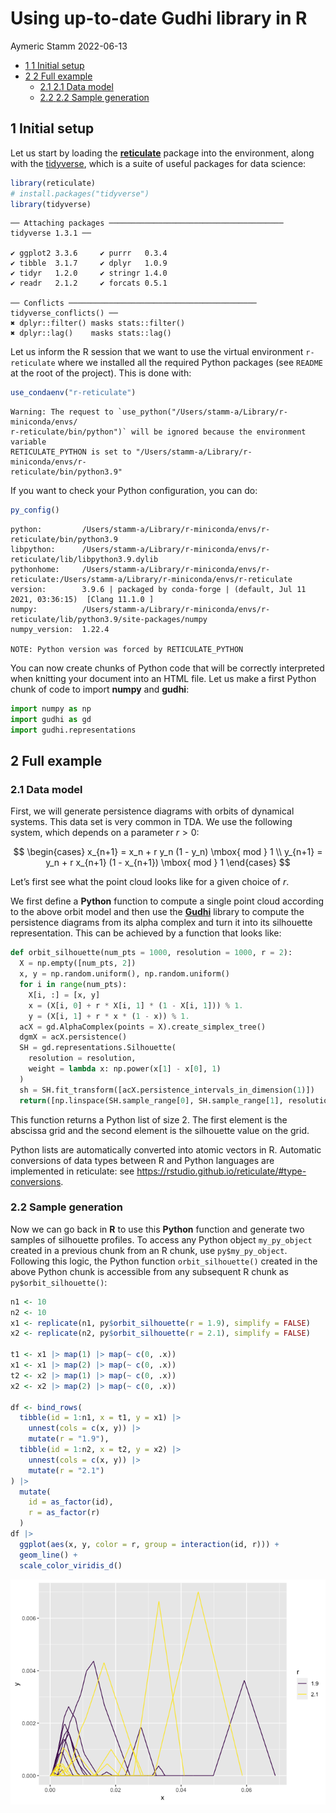 Using up-to-date Gudhi library in R
================
Aymeric Stamm
2022-06-13

-   <a href="#initial-setup" id="toc-initial-setup"><span
    class="toc-section-number">1</span> <span
    class="header-section-number">1</span> Initial setup</a>
-   <a href="#full-example" id="toc-full-example"><span
    class="toc-section-number">2</span> <span
    class="header-section-number">2</span> Full example</a>
    -   <a href="#data-model" id="toc-data-model"><span
        class="toc-section-number">2.1</span> <span
        class="header-section-number">2.1</span> Data model</a>
    -   <a href="#sample-generation" id="toc-sample-generation"><span
        class="toc-section-number">2.2</span> <span
        class="header-section-number">2.2</span> Sample generation</a>

## <span class="header-section-number">1</span> Initial setup

Let us start by loading the
[**reticulate**](https://rstudio.github.io/reticulate/) package into the
environment, along with the [tidyverse](https://www.tidyverse.org),
which is a suite of useful packages for data science:

``` r
library(reticulate)
# install.packages("tidyverse")
library(tidyverse)
```

    ── Attaching packages ─────────────────────────────────────── tidyverse 1.3.1 ──

    ✔ ggplot2 3.3.6     ✔ purrr   0.3.4
    ✔ tibble  3.1.7     ✔ dplyr   1.0.9
    ✔ tidyr   1.2.0     ✔ stringr 1.4.0
    ✔ readr   2.1.2     ✔ forcats 0.5.1

    ── Conflicts ────────────────────────────────────────── tidyverse_conflicts() ──
    ✖ dplyr::filter() masks stats::filter()
    ✖ dplyr::lag()    masks stats::lag()

Let us inform the R session that we want to use the virtual environment
`r-reticulate` where we installed all the required Python packages (see
`README` at the root of the project). This is done with:

``` r
use_condaenv("r-reticulate")
```

    Warning: The request to `use_python("/Users/stamm-a/Library/r-miniconda/envs/
    r-reticulate/bin/python")` will be ignored because the environment variable
    RETICULATE_PYTHON is set to "/Users/stamm-a/Library/r-miniconda/envs/r-
    reticulate/bin/python3.9"

If you want to check your Python configuration, you can do:

``` r
py_config()
```

    python:         /Users/stamm-a/Library/r-miniconda/envs/r-reticulate/bin/python3.9
    libpython:      /Users/stamm-a/Library/r-miniconda/envs/r-reticulate/lib/libpython3.9.dylib
    pythonhome:     /Users/stamm-a/Library/r-miniconda/envs/r-reticulate:/Users/stamm-a/Library/r-miniconda/envs/r-reticulate
    version:        3.9.6 | packaged by conda-forge | (default, Jul 11 2021, 03:36:15)  [Clang 11.1.0 ]
    numpy:          /Users/stamm-a/Library/r-miniconda/envs/r-reticulate/lib/python3.9/site-packages/numpy
    numpy_version:  1.22.4

    NOTE: Python version was forced by RETICULATE_PYTHON

You can now create chunks of Python code that will be correctly
interpreted when knitting your document into an HTML file. Let us make a
first Python chunk of code to import **numpy** and **gudhi**:

``` python
import numpy as np
import gudhi as gd
import gudhi.representations
```

## <span class="header-section-number">2</span> Full example

### <span class="header-section-number">2.1</span> Data model

First, we will generate persistence diagrams with orbits of dynamical
systems. This data set is very common in TDA. We use the following
system, which depends on a parameter $r > 0$:

$$
\begin{cases}
x_{n+1} = x_n + r y_n (1 - y_n) \mbox{ mod } 1 \\
y_{n+1} = y_n + r x_{n+1} (1 - x_{n+1}) \mbox{ mod } 1
\end{cases}
$$

Let’s first see what the point cloud looks like for a given choice of
$r$.

We first define a **Python** function to compute a single point cloud
according to the above orbit model and then use the
[**Gudhi**](https://gudhi.inria.fr) library to compute the persistence
diagrams from its alpha complex and turn it into its silhouette
representation. This can be achieved by a function that looks like:

``` python
def orbit_silhouette(num_pts = 1000, resolution = 1000, r = 2):
  X = np.empty([num_pts, 2])
  x, y = np.random.uniform(), np.random.uniform()
  for i in range(num_pts):
    X[i, :] = [x, y]
    x = (X[i, 0] + r * X[i, 1] * (1 - X[i, 1])) % 1.
    y = (X[i, 1] + r * x * (1 - x)) % 1.
  acX = gd.AlphaComplex(points = X).create_simplex_tree()
  dgmX = acX.persistence()
  SH = gd.representations.Silhouette(
    resolution = resolution, 
    weight = lambda x: np.power(x[1] - x[0], 1)
  )
  sh = SH.fit_transform([acX.persistence_intervals_in_dimension(1)])
  return([np.linspace(SH.sample_range[0], SH.sample_range[1], resolution), sh[0]])
```

This function returns a Python list of size 2. The first element is the
abscissa grid and the second element is the silhouette value on the
grid.

Python lists are automatically converted into atomic vectors in R.
Automatic conversions of data types between R and Python languages are
implemented in reticulate: see
<https://rstudio.github.io/reticulate/#type-conversions>.

### <span class="header-section-number">2.2</span> Sample generation

Now we can go back in **R** to use this **Python** function and generate
two samples of silhouette profiles. To access any Python object
`my_py_object` created in a previous chunk from an R chunk, use
`py$my_py_object`. Following this logic, the Python function
`orbit_silhouette()` created in the above Python chunk is accessible
from any subsequent R chunk as `py$orbit_silhouette()`:

``` r
n1 <- 10
n2 <- 10
x1 <- replicate(n1, py$orbit_silhouette(r = 1.9), simplify = FALSE)
x2 <- replicate(n2, py$orbit_silhouette(r = 2.1), simplify = FALSE)

t1 <- x1 |> map(1) |> map(~ c(0, .x))
x1 <- x1 |> map(2) |> map(~ c(0, .x))
t2 <- x2 |> map(1) |> map(~ c(0, .x))
x2 <- x2 |> map(2) |> map(~ c(0, .x))

df <- bind_rows(
  tibble(id = 1:n1, x = t1, y = x1) |> 
    unnest(cols = c(x, y)) |> 
    mutate(r = "1.9"), 
  tibble(id = 1:n2, x = t2, y = x2) |> 
    unnest(cols = c(x, y)) |> 
    mutate(r = "2.1")
) |> 
  mutate(
    id = as_factor(id), 
    r = as_factor(r)
  )
df |> 
  ggplot(aes(x, y, color = r, group = interaction(id, r))) +
  geom_line() + 
  scale_color_viridis_d()
```

![](reticulate_files/figure-gfm/unnamed-chunk-7-1.png)
